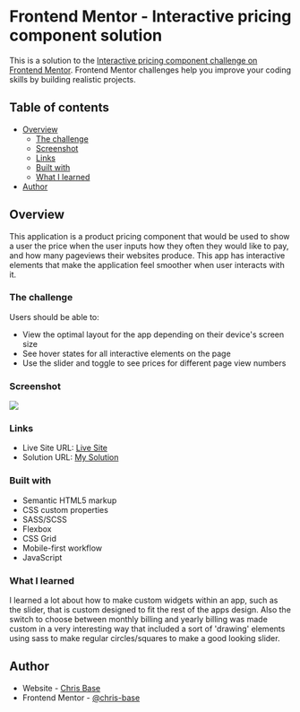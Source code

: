 # Frontend Mentor - Interactive pricing component solution

This is a solution to the [Interactive pricing component challenge on Frontend Mentor](https://www.frontendmentor.io/challenges/interactive-pricing-component-t0m8PIyY8). Frontend Mentor challenges help you improve your coding skills by building realistic projects. 

## Table of contents

- [Overview](#overview)
  - [The challenge](#the-challenge)
  - [Screenshot](#screenshot)
  - [Links](#links)
  - [Built with](#built-with)
  - [What I learned](#what-i-learned)
- [Author](#author)

## Overview

This application is a product pricing component that would be used to show a user the price when the user inputs how they often they would like to pay, and how many pageviews their websites produce. This app has interactive elements that make the application feel smoother when user interacts with it.

### The challenge

Users should be able to:

- View the optimal layout for the app depending on their device's screen size
- See hover states for all interactive elements on the page
- Use the slider and toggle to see prices for different page view numbers

### Screenshot

![]('./assets/Interactive-Pricing-Component-cbase-ss.png')

### Links

- Live Site URL: [Live Site](https://chris-base.github.io/Interactive-Pricing-Component/)
- Solution URL: [My Solution](https://www.frontendmentor.io/solutions/interactive-pricing-component-using-only-html-sass-and-javascript-tHGfm_F2M)

### Built with

- Semantic HTML5 markup
- CSS custom properties
- SASS/SCSS
- Flexbox
- CSS Grid
- Mobile-first workflow
- JavaScript

### What I learned

I learned a lot about how to make custom widgets within an app, such as the slider, that is custom designed to fit the rest of the apps design. Also the switch to choose between monthly billing and yearly billing was made custom in a very interesting way that included a sort of 'drawing' elements using sass to make regular circles/squares to make a good looking slider.

## Author

- Website - [Chris Base](https://github.com/chris-base)
- Frontend Mentor - [@chris-base](https://www.frontendmentor.io/profile/chris-base)